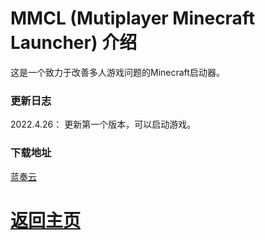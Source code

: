 # MMCL (Mutiplayer Minecraft Launcher) 介绍

这是一个致力于改善多人游戏问题的Minecraft启动器。

### 更新日志

2022.4.26：
更新第一个版本，可以启动游戏。

### 下载地址

<a href="https://wwi.lanzoup.com/iMHig03smjud">蓝奏云</a>

# <a href="/">返回主页</a>
